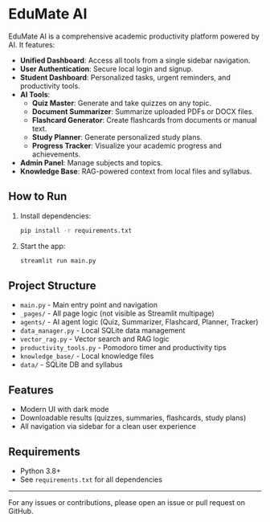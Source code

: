 # EduMate AI

EduMate AI is a comprehensive academic productivity platform powered by AI. It features:

- **Unified Dashboard**: Access all tools from a single sidebar navigation.
- **User Authentication**: Secure local login and signup.
- **Student Dashboard**: Personalized tasks, urgent reminders, and productivity tools.
- **AI Tools**:
  - **Quiz Master**: Generate and take quizzes on any topic.
  - **Document Summarizer**: Summarize uploaded PDFs or DOCX files.
  - **Flashcard Generator**: Create flashcards from documents or manual text.
  - **Study Planner**: Generate personalized study plans.
  - **Progress Tracker**: Visualize your academic progress and achievements.
- **Admin Panel**: Manage subjects and topics.
- **Knowledge Base**: RAG-powered context from local files and syllabus.

## How to Run

1. Install dependencies:
   ```sh
   pip install -r requirements.txt
   ```
2. Start the app:
   ```sh
   streamlit run main.py
   ```

## Project Structure
- `main.py` - Main entry point and navigation
- `_pages/` - All page logic (not visible as Streamlit multipage)
- `agents/` - AI agent logic (Quiz, Summarizer, Flashcard, Planner, Tracker)
- `data_manager.py` - Local SQLite data management
- `vector_rag.py` - Vector search and RAG logic
- `productivity_tools.py` - Pomodoro timer and productivity tips
- `knowledge_base/` - Local knowledge files
- `data/` - SQLite DB and syllabus

## Features
- Modern UI with dark mode
- Downloadable results (quizzes, summaries, flashcards, study plans)
- All navigation via sidebar for a clean user experience

## Requirements
- Python 3.8+
- See `requirements.txt` for all dependencies

---

For any issues or contributions, please open an issue or pull request on GitHub.
